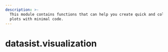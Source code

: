 ```yaml
---
description: >-
  This module contains functions that can help you create quick and colorful
  plots with minimal code.
---
```


# datasist.visualization

